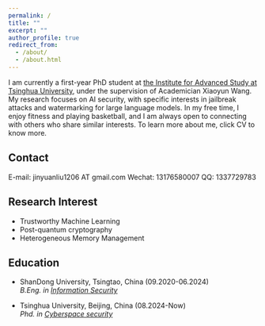 ```yaml
---
permalink: /
title: ""
excerpt: ""
author_profile: true
redirect_from: 
  - /about/
  - /about.html
---
```


I am currently a first-year PhD student at [the Institute for Advanced Study at Tsinghua University](https://www.ias.tsinghua.edu.cn/), under the supervision of Academician Xiaoyun Wang. My research focuses on AI security, with specific interests in jailbreak attacks and watermarking for large language models. In my free time, I enjoy fitness and playing basketball, and I am always open to connecting with others who share similar interests. To learn more about me, click CV to know more.

## Contact
E-mail: jinyuanliu1206 AT gmail.com
Wechat: 13176580007
QQ: 1337729783

## Research Interest
- Trustworthy Machine Learning
- Post-quantum cryptography
- Heterogeneous Memory Management

## Education

- ShanDong University, Tsingtao, China (09.2020-06.2024) \
  <i>B.Eng. in [Information Security](http://www.sdu.edu.cn)</i> 

- Tsinghua University, Beijing, China (08.2024-Now) \
  <i>Phd. in [Cyberspace security](https://www.ias.tsinghua.edu.cn/)</i> 

